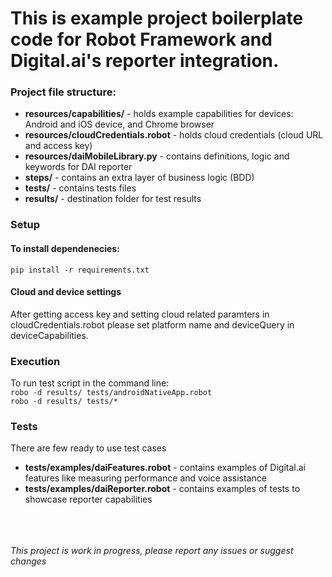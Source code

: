 <h1>This is example project boilerplate code for Robot Framework and Digital.ai's reporter integration.</h1>

<h3>Project file structure:</h3>
<ul>
    <li><b>resources/capabilities/</b> - holds example capabilities for devices: Android and iOS device, and Chrome browser</li>
    <li><b>resources/cloudCredentials.robot</b> - holds cloud credentials (cloud URL and access key)</li>
    <li><b>resources/daiMobileLibrary.py</b> - contains definitions, logic and keywords for DAI reporter</li>
    <li><b>steps/</b> - contains an extra layer of business logic (BDD)</li>
    <li><b>tests/</b> - contains tests files</li>
    <li><b>results/</b> - destination folder for test results</li>
</ul>

<h3>Setup</h3>
<h4>To install dependenecies:</h4>
<code>pip install -r requirements.txt</code>
<h4>Cloud and device settings</h4>
After getting access key and setting cloud related paramters in cloudCredentials.robot please set platform name and deviceQuery in deviceCapabilities.


<h3>Execution</h3>
To run test script in the command line:<br/>
<code>robo -d results/ tests/androidNativeApp.robot </code><br/>
<code>robo -d results/ tests/*</code>


<h3>Tests</h3>
There are few ready to use test cases <br>
<ul>
    <li><b>tests/examples/daiFeatures.robot</b> - contains examples of Digital.ai features like measuring performance and voice assistance</li>
    <li><b>tests/examples/daiReporter.robot</b> - contains examples of tests to showcase reporter capabilities</li>
</ul>
<br/>
<br/>
<br/>
<i>This project is work in progress, please report any issues or suggest changes</i>